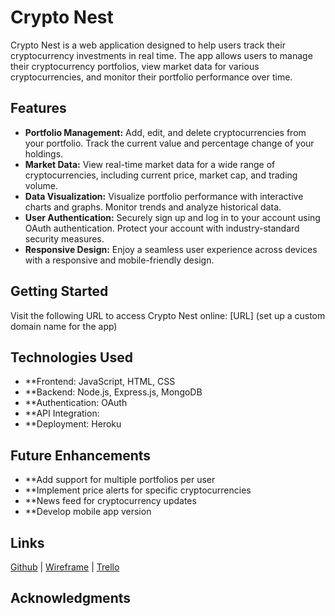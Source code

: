 # Crypto Nest

Crypto Nest is a web application designed to help users track their cryptocurrency investments in real time. The app allows users to manage their cryptocurrency portfolios, view market data for various cryptocurrencies, and monitor their portfolio performance over time.

## Features

- **Portfolio Management:** Add, edit, and delete cryptocurrencies from your portfolio. Track the current value and percentage change of your holdings.
- **Market Data:** View real-time market data for a wide range of cryptocurrencies, including current price, market cap, and trading volume.
- **Data Visualization:** Visualize portfolio performance with interactive charts and graphs. Monitor trends and analyze historical data.
- **User Authentication:** Securely sign up and log in to your account using OAuth authentication. Protect your account with industry-standard security measures.
- **Responsive Design:** Enjoy a seamless user experience across devices with a responsive and mobile-friendly design.

## Getting Started

 Visit the following URL to access Crypto Nest online: [URL]
(set up a custom domain name for the app)

## Technologies Used
- **Frontend: JavaScript, HTML, CSS
- **Backend: Node.js, Express.js, MongoDB
- **Authentication: OAuth
- **API Integration:
- **Deployment: Heroku

## Future Enhancements
- **Add support for multiple portfolios per user
- **Implement price alerts for specific cryptocurrencies
- **News feed for cryptocurrency updates
- **Develop mobile app version

## Links
[Github](https://github.com/emmyileeva) | [Wireframe](https://wireframe.cc/joTaub) | [Trello](https://trello.com/b/2nEqkuXH/crypto-nest)

## Acknowledgments

  
